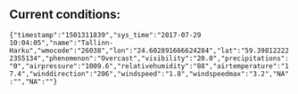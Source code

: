 ## Current conditions: 
 ``` {"timestamp":"1501311839","sys_time":"2017-07-29 10:04:05","name":"Tallinn-Harku","wmocode":"26038","lon":"24.602891666624284","lat":"59.398122222355134","phenomenon":"Overcast","visibility":"20.0","precipitations":"0","airpressure":"1009.6","relativehumidity":"88","airtemperature":"17.4","winddirection":"206","windspeed":"1.8","windspeedmax":"3.2","NA":"","NA":""} ```
